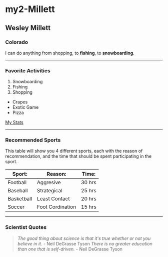 # my2-Millett

## Wesley Millett
### Colorado
I can do anything from shopping, to __fishing__, to __snowboarding__.

---
### Favorite Activities
  1. Snowboarding
  2. Fishing
  3. Shopping

* Crapes
* Exotic Game
* Pizza

[My Stats](MyStats.md)

---
### Recommended Sports
This table will show you 4 different sports, each with the reason of
recommendation, and the time that should be spent participating in the sport.

| Sport:     | Reason:          | Time:  |
| ---------- | ---------------- | ------ |
| Football   | Aggresive        | 30 hrs |
| Baseball   | Strategical      | 25 hrs |
| Basketball | Least Contact    | 20 hrs |
| Soccer     | Foot Cordination | 15 hrs |

---
### Scientist Quotes
> _The good thing about science
is that it's true 
whether or not you believe in it._ - Neil DeGrasse Tyson
> _There is no greater education
than one that is self-driven._ - Neil DeGrasse Tyson